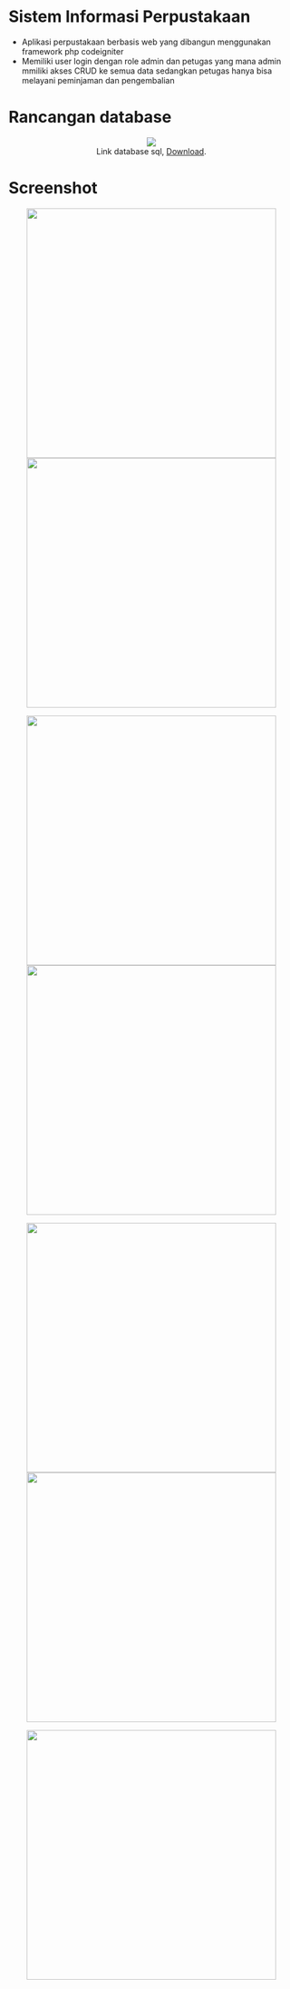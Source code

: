 # Sistem Informasi Perpustakaan
* Aplikasi perpustakaan berbasis web yang dibangun menggunakan framework php codeigniter
* Memiliki user login dengan role admin dan petugas yang mana admin mmiliki akses CRUD ke semua data sedangkan petugas hanya bisa melayani peminjaman dan pengembalian

# Rancangan database
<p align="center">
  <img src="https://github.com/rehanarroihan/PerpustakaanCI/blob/master/assets/database.PNG"/><br>
  Link database sql, <a href="https://github.com/rehanarroihan/PerpustakaanCI/blob/master/assets/perpustakaan.sql">Download</a>.
</p>

# Screenshot
<p align="center">
  <img src="https://github.com/rehanarroihan/PerpustakaanCI/blob/master/assets/ss6.PNG" width="440" />
  <img src="https://github.com/rehanarroihan/PerpustakaanCI/blob/master/assets/ss7.PNG" width="440" />
</p>
<p align="center">
  <img src="https://github.com/rehanarroihan/PerpustakaanCI/blob/master/assets/ss1.PNG" width="440" />
  <img src="https://github.com/rehanarroihan/PerpustakaanCI/blob/master/assets/ss2.PNG" width="440" />
</p>
<p align="center">
  <img src="https://github.com/rehanarroihan/PerpustakaanCI/blob/master/assets/ss3.PNG" width="440" />
  <img src="https://github.com/rehanarroihan/PerpustakaanCI/blob/master/assets/ss4.PNG" width="440" />
</p>
<p align="center">
  <img src="https://github.com/rehanarroihan/PerpustakaanCI/blob/master/assets/ss5.PNG" width="440" />
</p>
